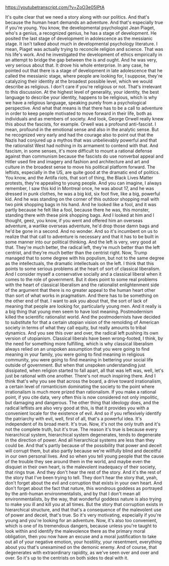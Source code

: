 https://youtubetranscript.com/?v=ZoO3e05lPtA

 It's quite clear that we need a story along with our politics. And that's because the human heart demands an adventure. And that's especially true if you're young. You know, the developmental psychologist Jean Piaget, who's a genius, a recognized genius, he has a stage of development. He posited the last stage of development in adolescence as the messianic stage. It isn't talked about much in developmental psychology literature. I mean, Piaget was actually trying to reconcile religion and science. That was his life's work. And he investigated the development of ethics empirically in an attempt to bridge the gap between the is and ought. And he was very, very serious about that. It drove his whole enterprise. In any case, he pointed out that there is a stage of development in late adolescence that he called the messianic stage, where people are looking for, I suppose, they're catalyzing their identity at the broadest possible level, which we would describe as religious. I don't care if you're religious or not. That's irrelevant to this discussion. At the highest level of generality, your identity, the best language to describe your identity, happens to be religious, which is why we have a religious language, speaking purely from a psychological perspective. And what that means is that there has to be a call to adventure in order to keep people motivated to move forward in their life, both as individuals and as members of society. And look, George Orwell really knew this about the fascists, for example. Orwell was a profound anti-fascist. I mean, profound in the emotional sense and also in the analytic sense. But he recognized very early and had the courage also to point out that the Nazis had conjured up a mythos that was unbelievably powerful and that the rationalist West had nothing in its armament to contend with that. And fascism, in some senses, it's more difficult to mount a rational defense against than communism because the fascists do use nonverbal appeal and Hitler used fire and imagery and fashion and architecture and art and culture in the broadest sense to move his political platform forward. The leftists, especially in the US, are quite good at the dramatic end of politics. You know, and the Antifa riots, that sort of thing, the Black Lives Matter protests, they're appealing to young people. And you can imagine, I always remember, I saw this kid in Montreal once, he was about 17, and he was dressed in punk clothes, he was a big kid, six foot five, like a big, powerful kid. And he was standing on the corner of this outdoor shopping mall with two pink shopping bags in his hand. And he looked like a fool, and it was partly because he felt like a fool, because there he was, this monster, standing there with these pink shopping bags. And I looked at him and I thought, geez, you know, if you went and offered him an overseas adventure, a warlike overseas adventure, he'd drop those damn bags and he'd be gone in a second. And no wonder. And so it's incumbent on us to realize that that call to adventure is necessary and that it has to be built in some manner into our political thinking. And the left is very, very good at that. They're much better, the radical left, they're much better than the left centrist, and they're much better than the centrist right. Now, Trump managed that to some degree with his populism, but not to the same degree as the intellectuals, the dramatic intellectuals on the left. I think that this points to some serious problems at the heart of sort of classical liberalism. And I consider myself a conservative socially and a classical liberal when it comes to the role of government. But it does point to some real problems with the heart of classical liberalism and the rationalist enlightenment side of the argument that there is no greater appeal to the human heart other than sort of what works in pragmatism. And there has to be something on the other end of that. I want to ask you about that, the sort of lack of meaning that people are looking for, particularly young men. And it really is a big thing that young men seem to have lost meaning. Postmodernism killed the scientific rationalist world. And the postmodernists have decided to substitute for that a certain utopian vision of the remolding of American society in terms of what they call equity, but really amounts to tribal dynamics. And you see this over and over, the radical left pushing its own version of utopianism. Classical liberals have been wrong-footed, I think, by the need for something more fulfilling, which is why classical liberalism always relied on an unspoken assumption that you were going to find meaning in your family, you were going to find meaning in religious community, you were going to find meaning in bettering your social life outside of government. But when that unspoken understanding just dissipated, when religion started to fall apart, all that was left was, well, let's just be rational with one another. There's not much inspiring there. And I think that's why you see that across the board, a drive toward irrationalism, a certain level of romanticism dominating the society to the point where irrationalism is much more prized than rationalism. If you make a rational point, if you cite data, very often this is now considered not only impolitic, but damaging and dangerous. The other thing that ideology does, and the radical leftists are also very good at this, is that it provides you with a convenient locale for the existence of evil. And so if you reflexively identify the patriarchy with evil, well, first of all, that's a powerful idea. It's independent of its broad merit. It's true. Now, it's not the only truth and it's not the complete truth, but it's true. The reason it's true is because every hierarchical system, hierarchical system degenerates, tends to degenerate in the direction of power. And all hierarchical systems are less than they could be. And that's partly because of the possibility that power and deceit will corrupt them, but also partly because we're willfully blind and deceitful in our own personal lives. And so when you tell young people that the cause of the trouble they see around them in the world, and maybe even the disquiet in their own heart, is the malevolent inadequacy of their society, that rings true. And they don't hear the rest of the story. And it's the rest of the story that I've been trying to tell. They don't hear the story that, yeah, don't forget about the evil and corruption that exists in your own heart. And don't forget about the fact that nature, this wondrous goddess as portrayed by the anti-human environmentalists, and by that I don't mean all environmentalists, by the way, that wonderful goddess nature is also trying to make you ill and kill you at all times. But the story that corruption exists in hierarchical structure, and that that's a consequence of the malevolent use of power and deceit, that's true. So it's very motivating, especially if you're young and you're looking for an adventure. Now, it's also too convenient, which is one of its tremendous dangers, because unless you're taught to look within and identify the malevolence there as the primary moral obligation, then you now have an excuse and a moral justification to take out all of your negative emotion, your hostility, your resentment, everything about you that's unexamined on the demonic enemy. And of course, that degenerates with extraordinary rapidity, as we've seen over and over and over. So it's up to the centrists on both sides to deal with it.